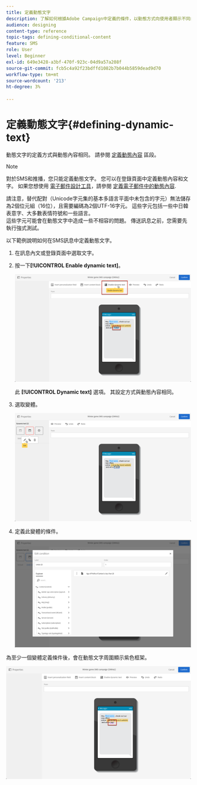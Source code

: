```yaml
---
title: 定義動態文字
description: 了解如何根據Adobe Campaign中定義的條件，以動態方式向使用者顯示不同的文字。
audience: designing
content-type: reference
topic-tags: defining-conditional-content
feature: SMS
role: User
level: Beginner
exl-id: 649e3428-a3bf-470f-923c-04d9a57a208f
source-git-commit: fcb5c4a92f23bdffd1082b7b044b5859dead9d70
workflow-type: tm+mt
source-wordcount: '213'
ht-degree: 3%

---
```


# 定義動態文字{#defining-dynamic-text}

動態文字的定義方式與動態內容相同。 請參閱 [定義動態內容](../../designing/using/personalization.md#defining-dynamic-content-in-an-email) 區段。

>[!NOTE]
>
>對於SMS和推播，您只能定義動態文字。 您可以在登錄頁面中定義動態內容和文字。 如果您想使用 [電子郵件設計工具](../../designing/using/designing-content-in-adobe-campaign.md)，請參閱 [定義電子郵件中的動態內容](../../designing/using/personalization.md#defining-dynamic-content-in-an-email).

請注意，替代配對（Unicode字元集的基本多語言平面中未包含的字元）無法儲存為2個位元組（16位），且需要編碼為2個UTF-16字元。 這些字元包括一些中日韓表意字、大多數表情符號和一些語言。
<br>這些字元可能會在動態文字中造成一些不相容的問題。 傳送訊息之前，您需要先執行強式測試。


以下範例說明如何在SMS訊息中定義動態文字。

1. 在訊息內文或登錄頁面中選取文字。
1. 按一下&#x200B;**[!UICONTROL Enable dynamic text]**。

   ![](assets/dynamic_text_sms_1.png)

   此 **[!UICONTROL Dynamic text]** 選項。 其設定方式與動態內容相同。

1. 選取變體。

   ![](assets/dynamic_text_sms_2.png)

1. 定義此變體的條件。

   ![](assets/dynamic_text_sms_4.png)

為至少一個變體定義條件後，會在動態文字周圍顯示紫色框架。

![](assets/dynamic_text_sms_3.png)
